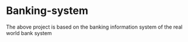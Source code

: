 # Banking-system
The above project is based on the banking information system of the real world bank system

